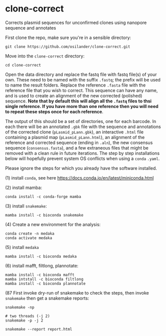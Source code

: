 # clone-correct
Corrects plasmid sequences for unconfirmed clones using nanopore sequence and annotates

First clone the repo, make sure you're in a sensible directory:
```
git clone https://github.com/osilander/clone-correct.git
```
Move into the `clone-correct` directory:
```
cd clone-correct
```

Open the data directory and replace the fastq file with fastq file(s) of your own. These need to be named with the suffix `.fastq`; the prefix will be used to name the result folders. Replace the reference `.fasta` file with the reference file that you wish to correct. This sequence can have any name, and is used to create an alignment of the new corrected (polished) sequence. **Note that by default this will align all the `.fastq` files to thsi single reference. If you have more than one reference then you will need to repeat these steps once for each reference**.

The output of this should be a set of directories, one for each barcode. In each there will be an annotated `.gbk` file with the sequence and annotations of the corrected clone (`pLasmid_pLann.gbk`), an interactive `.html` file containing a plasmid map (`pLasmid_pLann.html`), an alignment of the reference and corrected sequence (ending in `.aln`), the new consensus sequence (`consensus.fasta`), and a few extraneous files that might be removed with a clean rule in future iterations. The step by step installations below will hopefully prevent system OS conflicts when using a `conda` `.yaml`.

Please ignore the steps for which you already have the software installed.

(1) install `conda`, see here https://docs.conda.io/en/latest/miniconda.html

(2) install mamba:
```
conda install -c conda-forge mamba
```

(3) install `snakemake`:
```
mamba install -c bioconda snakemake
```
(4) Create a new environment for the analysis:
```
conda create -n medaka
conda activate medaka
```

(5) install `medaka`
```
mamba install -c bioconda medaka
```

(6) install mafft, filtlong, plannotate:
```
mamba install -c bioconda mafft
mamba intstall -c bioconda filtlong
mamba install -c bioconda plannotate
```

(87 First invoke dry-run of snakemake to check the steps, then invoke `snakemake` then get a snakemake reports:
```
snakemake -np
```
```
# two threads (-j 2)
snakemake -p -j 2
```
```
snakemake --report report.html
```
